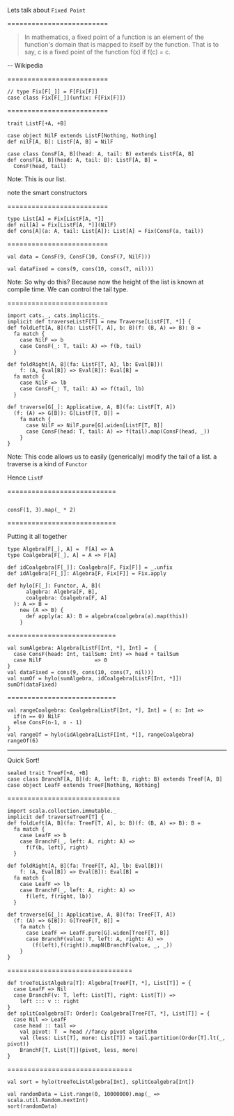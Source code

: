 Lets talk about `Fixed Point`

=========================

> In mathematics, a fixed point of a function is an element of the function's domain that is mapped to itself by the function. That is to say, c is a fixed point of the function f(x) if f(c) = c.

-- Wikipedia

=========================

```tut:book
// type Fix[F[_]] = F[Fix[F]]
case class Fix[F[_]](unfix: F[Fix[F]])
```

=========================

```tut:book:silent
trait ListF[+A, +B]

case object NilF extends ListF[Nothing, Nothing]
def nilF[A, B]: ListF[A, B] = NilF

case class ConsF[A, B](head: A, tail: B) extends ListF[A, B]
def consF[A, B](head: A, tail: B): ListF[A, B] =
  ConsF(head, tail)
```

Note:
This is our list.

note the smart constructors

=========================

```tut:book
type List[A] = Fix[ListF[A, *]]
def nil[A] = Fix[ListF[A, *]](NilF)
def cons[A](a: A, tail: List[A]): List[A] = Fix(ConsF(a, tail))
```

=========================

```tut:book
val data = ConsF(9, ConsF(10, ConsF(7, NilF)))

val dataFixed = cons(9, cons(10, cons(7, nil)))
```

Note:
So why do this?
Because now the height of the list is known at compile time.
We can control the tail type.

=========================

```tut:book:silent
import cats._, cats.implicits._
implicit def traverseListF[T] = new Traverse[ListF[T, *]] {
def foldLeft[A, B](fa: ListF[T, A], b: B)(f: (B, A) => B): B =
  fa match {
    case NilF => b
    case ConsF(_: T, tail: A) => f(b, tail)
  }

def foldRight[A, B](fa: ListF[T, A], lb: Eval[B])(
    f: (A, Eval[B]) => Eval[B]): Eval[B] =
  fa match {
    case NilF => lb
    case ConsF(_: T, tail: A) => f(tail, lb)
  }

def traverse[G[_]: Applicative, A, B](fa: ListF[T, A])
  (f: (A) => G[B]): G[ListF[T, B]] =
    fa match {
      case NilF => NilF.pure[G].widen[ListF[T, B]]
      case ConsF(head: T, tail: A) => f(tail).map(ConsF(head, _))
    }
}
```
<!-- .element: class="stretch" -->

Note:
This code allows us to easily (generically) modify
the tail of a list.  a traverse is a kind of `Functor`

Hence `ListF`

===========================

```tut:book

consF(1, 3).map(_ * 2)
```

===========================

Putting it all together

```tut:book:silent
type Algebra[F[_], A] =  F[A] => A
type Coalgebra[F[_], A] = A => F[A]

def idCoalgebra[F[_]]: Coalgebra[F, Fix[F]] = _.unfix
def idAlgebra[F[_]]: Algebra[F, Fix[F]] = Fix.apply

def hylo[F[_]: Functor, A, B](
      algebra: Algebra[F, B],
      coalgebra: Coalgebra[F, A]
  ): A => B =
    new (A => B) {
      def apply(a: A): B = algebra(coalgebra(a).map(this))
    }
```
<!-- .element: class="stretch" -->


===========================

```tut:book
val sumAlgebra: Algebra[ListF[Int, *], Int] =  {
  case ConsF(head: Int, tailSum: Int) => head + tailSum
  case NilF                 => 0
}
val dataFixed = cons(9, cons(10, cons(7, nil)))
val sumOf = hylo(sumAlgebra, idCoalgebra[ListF[Int, *]])
sumOf(dataFixed)
```
<!-- .element: class="stretch" -->

===========================

```tut:book
val rangeCoalgebra: Coalgebra[ListF[Int, *], Int] = { n: Int =>
  if(n == 0) NilF
  else ConsF(n-1, n - 1)
}
val rangeOf = hylo(idAlgebra[ListF[Int, *]], rangeCoalgebra)
rangeOf(6)
```
<!-- .element: class="stretch" -->

---------------------------

Quick Sort!

```tut:book
sealed trait TreeF[+A, +B]
case class BranchF[A, B](d: A, left: B, right: B) extends TreeF[A, B]
case object LeafF extends TreeF[Nothing, Nothing]
```
<!-- .element: class="stretch" -->

============================

```tut:book:silent
import scala.collection.immutable._
implicit def traverseTreeF[T] {
def foldLeft[A, B](fa: TreeF[T, A], b: B)(f: (B, A) => B): B =
  fa match {
    case LeafF => b
    case BranchF(_, left: A, right: A) =>
      f(f(b, left), right)
  }

def foldRight[A, B](fa: TreeF[T, A], lb: Eval[B])(
    f: (A, Eval[B]) => Eval[B]): Eval[B] =
  fa match {
    case LeafF => lb
    case BranchF(_, left: A, right: A) =>
      f(left, f(right, lb))
  }

def traverse[G[_]: Applicative, A, B](fa: TreeF[T, A])
  (f: (A) => G[B]): G[TreeF[T, B]] =
    fa match {
      case LeafF => LeafF.pure[G].widen[TreeF[T, B]]
      case BranchF(value: T, left: A, right: A) =>
        (f(left),f(right)).mapN(BranchF(value, _, _))
    }
}
```
<!-- .element: class="stretch" -->

===============================

```tut:book
def treeToListAlgebra[T]: Algebra[TreeF[T, *], List[T]] = {
  case LeafF => Nil
  case BranchF(v: T, left: List[T], right: List[T]) =>
    left ::: v :: right
}
def splitCoalgebra[T: Order]: Coalgebra[TreeF[T, *], List[T]] = {
  case Nil => LeafF
  case head :: tail =>
    val pivot: T  = head //fancy pivot algorithm
    val (less: List[T], more: List[T]) = tail.partition(Order[T].lt(_, pivot))
    BranchF[T, List[T]](pivot, less, more)
}
```
<!-- .element: class="stretch" -->

===============================

```tut:book
val sort = hylo(treeToListAlgebra[Int], splitCoalgebra[Int])

val randomData = List.range(0, 10000000).map(_ => scala.util.Random.nextInt)
sort(randomData)
```
<!-- .element: class="stretch" -->
